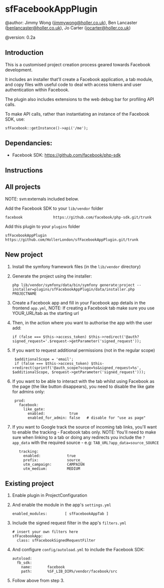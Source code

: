 sfFacebookAppPlugin
=========================

@author:    Jimmy Wong (<jimmywong@holler.co.uk>), Ben Lancaster (<benlancaster@holler.co.uk>), Jo Carter (<jocarter@holler.co.uk>)

@version:   0.2a


Introduction
------------

This is a customised project creation process geared towards Facebook development.

It includes an installer that'll create a Facebook application, a tab module, and copy files with useful code to deal with access tokens and user authentication within Facebook.

The plugin also includes extensions to the web debug bar for profiling API calls.

To make API calls, rather than instantiating an instance of the Facebook SDK, use:

    sfFacebook::getInstance()->api('/me');


Dependancies:
-------------

 * Facebook SDK: https://github.com/facebook/php-sdk

Instructions
------------

## All projects 

NOTE: svn:externals included below.

Add the Facebook SDK to your `lib/vendor` folder
 
    facebook              https://github.com/facebook/php-sdk.git/trunk
    
Add this plugin to your `plugins` folder
 
    sfFacebookAppPlugin   https://github.com/HollerLondon/sfFacebookAppPlugin.git/trunk


## New project

 1. Install the symfony framework files (in the `lib/vendor` directory)
 2. Generate the project using the installer:
 
        php lib/vendor/symfony/data/bin/symfony generate:project --installer=plugins/sfFacebookAppPlugin/data/installer.php PROJECTNAME

 3. Create a Facebook app and fill in your Facebook app details in the frontend `app.yml`, NOTE: If creating a Facebook tab make sure you use YOUR_URL/tab as the starting url 
 4. Then, in the action where you want to authorise the app with the user add:

        if (false === $this->access_token) $this->redirect('@auth?signed_request='.$request->getParameter('signed_request'));

 5. If you want to request additional permissions (not in the regular scope)

         $additionalScope = 'email';
         if (false === $this->access_token) $this->redirect(sprintf('@auth_scope?scope=%s&signed_request=%s', $additionalScope, $request->getParameter('signed_request')));

 6. If you want to be able to interact with the tab whilst using Facebook as the page (the like button disappears), you need to disable the like gate for admins only:

         prod:
           facebook: 
             like_gate:
               enabled:           true
               enabled_for_admin: false   # disable for "use as page"
		      
 7. If you want to Google track the source of incoming tab links, you'll want to enable the tracking - Facebook tabs only. 
 NOTE: You'll need to make sure when linking to a tab or doing any redirects you include the `?app_data` with the required source - e.g: `TAB_URL?app_data=source_SOURCE`

           tracking:
             enabled:            true
             prefix:             source_
             utm_campaign:       CAMPAIGN
             utm_medium:         MEDIUM

## Existing project 

 1. Enable plugin in ProjectConfiguration

 2. And enable the module in the app's `settings.yml`

        enabled_modules:        [ sfFacebookAppTab ]

 3. Include the signed request filter in the app's `filters.yml`

        # insert your own filters here
        sfFacebookApp:
          class: sfFacebookSignedRequestFilter
          
 4. And configure `config/autoload.yml` to include the Facebook SDK:

        autoload:
          fb_sdk:
            name:       facebook
            path:       %SF_LIB_DIR%/vendor/facebook/src
            
 5. Follow above from step 3.